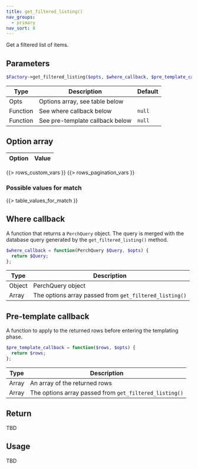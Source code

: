 ```yaml
---
title: get_filtered_listing()
nav_groups:
  - primary
nav_sort: 8
---
```


Get a filtered list of items.

## Parameters

```php
$Factory->get_filtered_listing($opts, $where_callback, $pre_template_callback);
```

| Type     | Description                     | Default |
| -------- | ------------------------------- | ------- |
| Opts     | Options array, see table below  |         |
| Function | See where callback below        | `null`  |
| Function | See pre-template callback below | `null`  |

## Option array

| Option | Value |
| ------ | ----- |
{{> rows_custom_vars }}
{{> rows_pagination_vars }}

### Possible values for match

{{> table_values_for_match }}

## Where callback

A function that returns a `PerchQuery` object. The query is merged with the database query generated by the `get_filtered_listing()` method.

```php
$where_callback = function(PerchQuery $Query, $opts) {
  return $Query;
};
```

| Type   | Description                                            |
| ------ | ------------------------------------------------------ |
| Object | PerchQuery object                                      |
| Array  | The options array passed from `get_filtered_listing()` |

## Pre-template callback

A function to apply to the returned rows before entering the templating phase.

```php
$pre_template_callback = function($rows, $opts) {
  return $rows;
};
```

| Type  | Description                                            |
| ----- | ------------------------------------------------------ |
| Array | An array of the returned rows                          |
| Array | The options array passed from `get_filtered_listing()` |

## Return

TBD

## Usage

TBD
